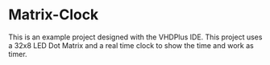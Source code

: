 # Matrix-Clock
This is an example project designed with the VHDPlus IDE. This project uses a 32x8 LED Dot Matrix and a real time clock to show the time and work as timer.
